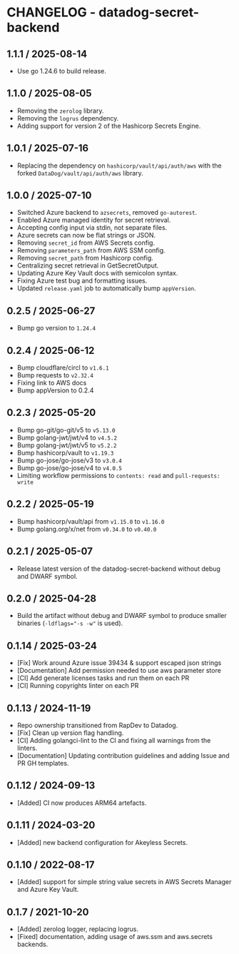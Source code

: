 # CHANGELOG - datadog-secret-backend

## 1.1.1 / 2025-08-14

* Use go 1.24.6 to build release.

## 1.1.0 / 2025-08-05

* Removing the `zerolog` library.
* Removing the `logrus` dependency.
* Adding support for version 2 of the Hashicorp Secrets Engine.

## 1.0.1 / 2025-07-16

* Replacing the dependency on `hashicorp/vault/api/auth/aws` with the forked `DataDog/vault/api/auth/aws` library.

## 1.0.0 / 2025-07-10

* Switched Azure backend to `azsecrets`, removed `go-autorest`.
* Enabled Azure managed identity for secret retrieval.
* Accepting config input via stdin, not separate files.
* Azure secrets can now be flat strings or JSON.
* Removing `secret_id` from AWS Secrets config.
* Removing `parameters_path` from AWS SSM config.
* Removing `secret_path` from Hashicorp config.
* Centralizing secret retrieval in GetSecretOutput.
* Updating Azure Key Vault docs with semicolon syntax.
* Fixing Azure test bug and formatting issues.
* Updated `release.yaml` job to automatically bump `appVersion`.

## 0.2.5 / 2025-06-27

* Bump go version to `1.24.4`

## 0.2.4 / 2025-06-12

* Bump cloudflare/circl to `v1.6.1`
* Bump requests to `v2.32.4`
* Fixing link to AWS docs
* Bump appVersion to 0.2.4

## 0.2.3 / 2025-05-20

* Bump go-git/go-git/v5 to `v5.13.0`
* Bump golang-jwt/jwt/v4 to `v4.5.2`
* Bump golang-jwt/jwt/v5 to `v5.2.2`
* Bump hashicorp/vault to `v1.19.3`
* Bump go-jose/go-jose/v3 to `v3.0.4`
* Bump go-jose/go-jose/v4 to `v4.0.5`
* Limiting workflow permissions to `contents: read` and `pull-requests: write`

## 0.2.2 / 2025-05-19

* Bump hashicorp/vault/api from `v1.15.0` to `v1.16.0`
* Bump golang.org/x/net from `v0.34.0` to `v0.40.0`

## 0.2.1 / 2025-05-07

* Release latest version of the datadog-secret-backend without debug and DWARF symbol.

## 0.2.0 / 2025-04-28

* Build the artifact without debug and DWARF symbol to produce smaller binaries (`-ldflags="-s -w"` is used).

## 0.1.14 / 2025-03-24

* [Fix] Work around Azure issue 39434 & support escaped json strings
* [Documentation] Add permission needed to use aws parameter store
* [CI] Add generate licenses tasks and run them on each PR
* [CI] Running copyrights linter on each PR

## 0.1.13 / 2024-11-19

* Repo ownership transitioned from RapDev to Datadog.
* [Fix] Clean up version flag handling.
* [CI] Adding golangci-lint to the CI and fixing all warnings from the linters.
* [Documentation] Updating contribution guidelines and adding Issue and PR GH templates.

## 0.1.12 / 2024-09-13

* [Added] CI now produces ARM64 artefacts.

## 0.1.11 / 2024-03-20

* [Added] new backend configuration for Akeyless Secrets.

## 0.1.10 / 2022-08-17

* [Added] support for simple string value secrets in AWS Secrets Manager and Azure Key Vault.

## 0.1.7 / 2021-10-20

* [Added] zerolog logger, replacing logrus.
* [Fixed] documentation, adding usage of aws.ssm and aws.secrets backends.
